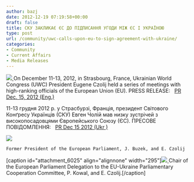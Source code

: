 ```yaml
---
author: bazj
date: 2012-12-19 07:19:58+00:00
draft: false
title: СКУ ЗАКЛИКАЄ ЄС ДО ПІДПИСАННЯ УГОДИ МІЖ ЄС І УКРАЇНОЮ
type: post
url: /community/uwc-calls-upon-eu-to-sign-agreement-with-ukraine/
categories:
- Community
- Current Affairs
- Media Releases
---
```


[![](http://www.ozeukes.com/wp-content/uploads/2012/12/UWC-New-Logo.jpg)
](http://www.ozeukes.com/wp-content/uploads/2012/12/UWC-New-Logo.jpg)On December 11-13, 2012, in Strasbourg, France, Ukrainian World Congress (UWC) President Eugene Czolij held a series of meetings with high-ranking officials of the European Union (EU).
PRESS RELEASE:   [PR Dec. 15, 2012 (Eng.)](http://www.ozeukes.com/wp-content/uploads/2012/12/PR-Dec.-15-2012-Eng..pdf)

11-13 грудня 2012 р. у Страсбурзі, Франція, президент Світового Конґресу Українців (СКУ) Евген Чолій мав низку зустрічей з високопосадовцями Європейського Союзу (ЄС).
ПРЕСОВЕ ПОВІДОМЛЕННЯ:   [PR Dec 15 2012 (Ukr )](http://www.ozeukes.com/wp-content/uploads/2012/12/PR-Dec-15-2012-Ukr-.pdf)



[![](http://www.ozeukes.com/wp-content/uploads/2012/12/PR-Dec-15-2012-012.jpg)
](http://www.ozeukes.com/wp-content/uploads/2012/12/PR-Dec-15-2012-012.jpg)



    Former President of the European Parliament, J. Buzek, and Е. Czolij


[caption id="attachment_6025" align="alignnone" width="295"][![](http://www.ozeukes.com/wp-content/uploads/2012/12/PR-Dec-15-2012-031.jpg)
](http://www.ozeukes.com/wp-content/uploads/2012/12/PR-Dec-15-2012-031.jpg) Chair of the European Parliament Delegation to the EU-Ukraine Parliamentary Cooperation Committee, P. Kowal, and E. Czolij.[/caption]


